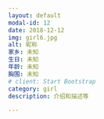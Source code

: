 ```yaml
---
layout: default
modal-id: 12
date: 2018-12-12
img: girl6.jpg
alt: 昵称
家乡: 未知
生日: 未知
年龄: 未知
胸围: 未知
# client: Start Bootstrap
category: girl
description: 介绍和描述等

---
```

